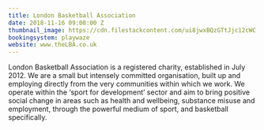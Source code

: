 ```yaml
---
title: London Basketball Association
date: 2018-11-16 09:08:00 Z
thumbnail_image: https://cdn.filestackcontent.com/ui8jwxBQzGTtJjc12cWC
bookingsystem: playwaze
website: www.theLBA.co.uk
---
```


London Basketball Association is a registered charity, established in July 2012. We are a small but intensely committed organisation, built up and employing directly from the very communities within which we work. We operate within the ‘sport for development’ sector and aim to bring positive social change in areas such as health and wellbeing, substance misuse and employment, through the powerful medium of sport, and basketball specifically.